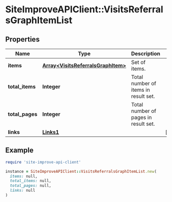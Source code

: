 # SiteImproveAPIClient::VisitsReferralsGraphItemList

## Properties

| Name | Type | Description | Notes |
| ---- | ---- | ----------- | ----- |
| **items** | [**Array&lt;VisitsReferralsGraphItem&gt;**](VisitsReferralsGraphItem.md) | Set of items. |  |
| **total_items** | **Integer** | Total number of items in result set. |  |
| **total_pages** | **Integer** | Total number of pages in result set. |  |
| **links** | [**Links1**](Links1.md) |  | [optional] |

## Example

```ruby
require 'site-improve-api-client'

instance = SiteImproveAPIClient::VisitsReferralsGraphItemList.new(
  items: null,
  total_items: null,
  total_pages: null,
  links: null
)
```

